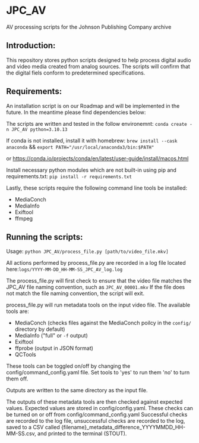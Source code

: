 # JPC_AV
AV processing scripts for the Johnson Publishing Company archive

## Introduction:
This repository stores python scripts designed to help process digital audio and video media created from analog sources. The scripts will confirm that the digital fiels conform to predetermined specifications. 

## Requirements:
An installation script is on our Roadmap and will be implemented in the future. In the meantime please find dependencies below:

The scripts are written and tested in the follow environemnt:
`conda create -n JPC_AV python=3.10.13`

If conda is not installed, install it with homebrew: `brew install --cask anaconda` && `export PATH="/usr/local/anaconda3/bin:$PATH"`

or https://conda.io/projects/conda/en/latest/user-guide/install/macos.html

Install necessary python modules which are not built-in using pip and requirements.txt:
`pip install -r requirements.txt`

Lastly, these scripts require the following command line tools be installed:
- MediaConch
- MediaInfo
- Exiftool
- ffmpeg

## Running the scripts:

Usage:
`python JPC_AV/process_file.py [path/to/video_file.mkv]`

All actions performed by process_file.py are recorded in a log file located here:`logs/YYYY-MM-DD_HH-MM-SS_JPC_AV_log.log`

The process_file.py will first check to ensure that the video file matches the JPC_AV file naming convention, such as `JPC_AV_00001.mkv`
If the file does not match the file naming convention, the script will exit. 

process_file.py will run metadata tools on the input video file. The available tools are:
- MediaConch (checks files against the MediaConch poilcy in the `config/` directory by default)
- MediaInfo ("full" or `-f` output)
- Exiftool
- ffprobe (output in JSON format)
- QCTools

These tools can be toggled on/off by changing the config/command_config.yaml file. Set tools to 'yes' to run them 'no' to turn them off. 

Outputs are written to the same directory as the input file.

The outputs of these metadata tools are then checked against expected values. 
Expected values are stored in config/config.yaml. These checks can be turned on or off from config/command_config.yaml
Successful checks are recorded to the log file, unsuccessful checks are recorded to the log, saved to a CSV called {filename}_metadata_difference_YYYYMMDD_HH-MM-SS.csv, and printed to the terminal (STOUT).
